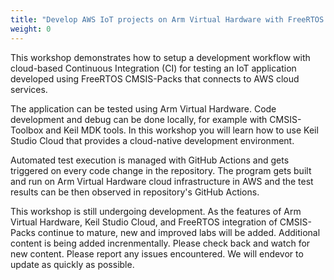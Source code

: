 ```yaml
---
title: "Develop AWS IoT projects on Arm Virtual Hardware with FreeRTOS and CMSIS packs"
weight: 0
---
```


This workshop demonstrates how to setup a development workflow with cloud-based Continuous Integration (CI) for testing an IoT application developed using FreeRTOS CMSIS-Packs that connects to AWS cloud services.

The application can be tested using Arm Virtual Hardware. Code development and debug can be done locally, for example with CMSIS-Toolbox and Keil MDK tools. In this workshop you will learn how to use Keil Studio Cloud that provides a cloud-native development environment.

Automated test execution is managed with GitHub Actions and gets triggered on every code change in the repository. The program gets built and run on Arm Virtual Hardware cloud infrastructure in AWS and the test results can be then observed in repository's GitHub Actions.

This workshop is still undergoing development. As the features of Arm Virtual Hardware, Keil Studio Cloud, and FreeRTOS integration of CMSIS-Packs continue to mature, new and improved labs will be added. Additional content is being added increnmentally. Please check back and watch for new content. Please report any issues encountered. We will endevor to update as quickly as possible.  